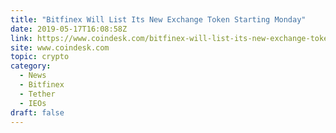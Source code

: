 ```yaml
---
title: "Bitfinex Will List Its New Exchange Token Starting Monday"
date: 2019-05-17T16:08:58Z
link: https://www.coindesk.com/bitfinex-will-list-its-new-exchange-token-starting-monday?utm_medium=RSS&utm_source=hune
site: www.coindesk.com
topic: crypto
category:
  - News
  - Bitfinex
  - Tether
  - IEOs
draft: false
---
```

